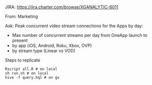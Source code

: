 JIRA: https://jira.charter.com/browse/XGANALYTIC-6011

From: Marketing

Ask:
Peak concurrent video stream connections for the Apps by day:
- Max number of concurrent streams per day from OneApp launch to present
- by app (iOS, Android, Roku, Xbox, OVP)
- by stream type (Linear vs VOD)

Steps to replicate
```
Rscript all.R # on local
sh run.sh # on local
hive -f query.hql # on gv
```
